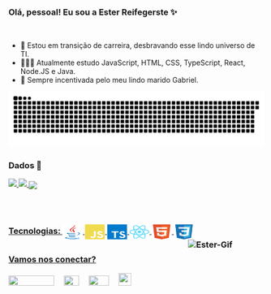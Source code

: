 ### Olá, pessoal! Eu sou a Ester Reifegerste ✨ 
<br>

- 🚀 Estou em transição de carreira, desbravando esse lindo universo de TI. 
- 👩🏻‍💻 Atualmente estudo JavaScript, HTML, CSS, TypeScript, React, Node.JS e Java.
- 💖 Sempre incentivada pelo meu lindo marido Gabriel.

![Snake animation](https://github.com/esterreifegerste/esterreifegerste/blob/output/github-contribution-grid-snake.svg)

### Dados 📂
 <div>
  <a href="https://github.com/esterreifegerste">
  <img height="150em" src="https://github-readme-stats.vercel.app/api?username=esterreifegerste&show_icons=true&theme=algolia&include_all_commits=true&count_private=true&hide_border=true"/>
  <img height="150em" src="https://github-readme-stats.vercel.app/api/top-langs/?username=esterreifegerste&layout=compact&langs_count=7&theme=algolia&hide_border=true"/>
  <img align="center" height="150em" src="https://github-readme-streak-stats.herokuapp.com/?user=esterreifegerste&theme=algolia&hide_border=true"/> 
 
</div>

  ##
  <div style="display: inline_block"><br>
  <h3>Tecnologias:
  <img align="center" alt="Ester-Java" height="30" width="40" src="https://raw.githubusercontent.com/devicons/devicon/master/icons/java/java-original.svg">
  <img align="center" alt="Ester-Js" height="30" width="40" src="https://raw.githubusercontent.com/devicons/devicon/master/icons/javascript/javascript-plain.svg">
  <img align="center" alt="Ester-Ts" height="30" width="40" src="https://raw.githubusercontent.com/devicons/devicon/master/icons/typescript/typescript-plain.svg">
  <img align="center" alt="Ester-React" height="30" width="40" src="https://raw.githubusercontent.com/devicons/devicon/master/icons/react/react-original.svg">
  <img align="center" alt="Ester-HTML" height="30" width="40" src="https://raw.githubusercontent.com/devicons/devicon/master/icons/html5/html5-original.svg">
  <img align="center" alt="Ester-CSS" height="30" width="40" src="https://raw.githubusercontent.com/devicons/devicon/master/icons/css3/css3-original.svg">
  <img align="right" alt="Ester-Gif" height="150" width="150" src="https://cdn.discordapp.com/attachments/876980557140086808/876980594322591754/download20210801210013.png" 
  </h3>
</div>
  
## 
### Vamos nos conectar?
  <div>
  <a href="https://www.linkedin.com/in/ester-reifegerste/" target="_blank"><img height="20" width="90" src="https://api.iconify.design/logos/linkedin.svg" style="margin-right: 15px;"/></a> 
 <a href = "mailto:esterdms@gmail.com"><img height="20" width="30" src="https://api.iconify.design/logos/google-gmail.svg" style="margin-right: 15px;"/></a>
 <a href="https://www.youtube.com/channel/UCWDAAXzH2dyeuiC1GQA-s6w" target="_blank"><img height="20" width="40" src="https://api.iconify.design/logos/youtube-icon.svg" style="margin-right: 15px;"/></a>
 <a href="https://www.instagram.com/ester.reifegerste/"><img height="25" width="25" src="https://facebookbrand.com/wp-content/uploads/2021/03/Instagram_AppIcon_Aug2017.png?w=300&amp;h=300" style="margin-right: 15px;"/></a>
  </div>
